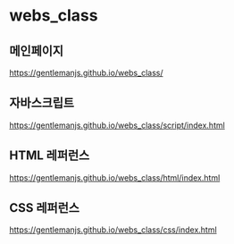 # webs_class

## 메인페이지
https://gentlemanjs.github.io/webs_class/

## 자바스크립트
https://gentlemanjs.github.io/webs_class/script/index.html

## HTML 레퍼런스
https://gentlemanjs.github.io/webs_class/html/index.html

## CSS 레퍼런스
https://gentlemanjs.github.io/webs_class/css/index.html
